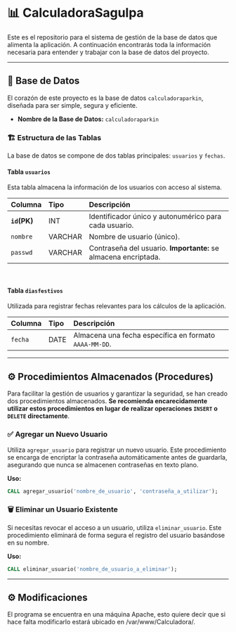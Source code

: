 # 📊 CalculadoraSagulpa

Este es el repositorio para el sistema de gestión de la base de datos que alimenta la aplicación. A continuación encontrarás toda la información necesaria para entender y trabajar con la base de datos del proyecto.

---

## 💾 Base de Datos

El corazón de este proyecto es la base de datos `calculadoraparkin`, diseñada para ser simple, segura y eficiente.

* **Nombre de la Base de Datos:** `calculadoraparkin`

### 🏗️ Estructura de las Tablas

La base de datos se compone de dos tablas principales: `usuarios` y `fechas`.

#### Tabla `usuarios`

Esta tabla almacena la información de los usuarios con acceso al sistema.

| Columna     | Tipo    | Descripción                                           |
| :---------- | :------ | :---------------------------------------------------- |
| **`id`(PK)**| INT     | Identificador único y autonumérico para cada usuario. |
| `nombre`    | VARCHAR | Nombre de usuario (único).                            |
| `passwd`    | VARCHAR | Contraseña del usuario. **Importante:** se almacena encriptada. |

<br>

#### Tabla `diasfestivos`

Utilizada para registrar fechas relevantes para los cálculos de la aplicación.

| Columna | Tipo | Descripción                                         |
| :------ | :--- | :-------------------------------------------------- |
| `fecha` | DATE | Almacena una fecha específica en formato `AAAA-MM-DD`. |

---

## ⚙️ Procedimientos Almacenados (Procedures)

Para facilitar la gestión de usuarios y garantizar la seguridad, se han creado dos procedimientos almacenados. **Se recomienda encarecidamente utilizar estos procedimientos en lugar de realizar operaciones `INSERT` o `DELETE` directamente**.

### ✅ Agregar un Nuevo Usuario

Utiliza `agregar_usuario` para registrar un nuevo usuario. Este procedimiento se encarga de encriptar la contraseña automáticamente antes de guardarla, asegurando que nunca se almacenen contraseñas en texto plano.

**Uso:**

```sql
CALL agregar_usuario('nombre_de_usuario', 'contraseña_a_utilizar');
```

### 🗑️ Eliminar un Usuario Existente

Si necesitas revocar el acceso a un usuario, utiliza `eliminar_usuario`. Este procedimiento eliminará de forma segura el registro del usuario basándose en su nombre.

**Uso:**

```sql
CALL eliminar_usuario('nombre_de_usuario_a_eliminar');
```

---

## ⚙️ Modificaciones
El programa se encuentra en una máquina Apache, esto quiere decir que si hace falta modificarlo estará ubicado en /var/www/Calculadora/.

